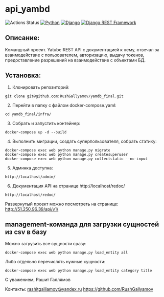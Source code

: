 # api_yambd
![Actions Status](https://github.com/RushGallyamov/yamdb_final/actions/workflows/yamdb_workflow.yml/badge.svg)
[![Python](https://img.shields.io/badge/-Python-464646?style=flat-square&logo=Python)](https://www.python.org/)
[![Django](https://img.shields.io/badge/-Django-464646?style=flat-square&logo=Django)](https://www.djangoproject.com/)
[![Django REST Framework](https://img.shields.io/badge/-Django%20REST%20Framework-464646?style=flat-square&logo=Django%20REST%20Framework)](https://www.django-rest-framework.org/)
## Описание:

Командный проект. Yatube REST API с документацией к нему, отвечал за взаимодействие с пользователем, авторизацию, выдачу токенов, предоставление разрешений на взаимодействие с объектами БД.



## Установка:

1. Клонировать репозиторий:
```
git clone git@github.com:RushGallyamov/yamdb_final.git
```
2. Перейти в папку с файлом docker-compose.yaml:
```
cd yamdb_final/infra/
```

3. Собрать и запустить контейнер:
```
docker-compose up -d --build
```


4. Выполнить миграции, создать суперпользователя, собрать статику:
```
docker-compose exec web python manage.py migrate
docker-compose exec web python manage.py createsuperuser
docker-compose exec web python manage.py collectstatic --no-input
```

5. Админка доступна:
```
http://localhost/admin/
```

6. Документация API на странице http://localhost/redoc/
```
http://localhost/redoc/
```

Развернутый проект можно посмотреть на странице:
http://51.250.96.39/api/v1/


## management-команда для загрузки сущностей из csv в базу

Можно загрузить все сущности сразу:
```
docker-compose exec web python manage.py load_entity all
```

Либо отдельно перечислять нужные сущности:
```
docker-compose exec web python manage.py load_entity category title
```

С уважением,
Рашит Галлямов

Контакты:
rashitgalliamov@yandex.ru
https://github.com/RushGallyamov
